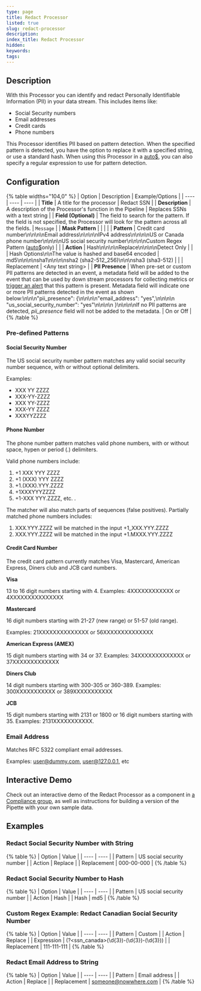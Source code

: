 ```yaml
---
type: page
title: Redact Processor
listed: true
slug: redact-processor
description: 
index_title: Redact Processor
hidden: 
keywords: 
tags: 
---
```


## Description

With this Processor you can identify and redact Personally Identifiable Information (PII) in your data stream. This includes items like:

- Social Security numbers
- Email addresses
- Credit cards
- Phone numbers

This Processor identifies PII based on pattern detection. When the specified pattern is detected, you have the option to replace it with a specified string, or use a standard hash. When using this Processor in a [auto$](/mezmo-edge/mezmo-edge-pipelines-for-local-data), you can also specify a regular expression to use for pattern detection.  

## Configuration

{% table widths="104,0" %}
| Option | Description | Example/Options | 
| ---- | ---- | ---- | 
| **Title** | A title for the processor | Redact SSN | 
| **Description** | A description of the Processor's function in the Pipeline | Replaces SSNs with a text string | 
| **Field (Optional)** | The field to search for the pattern. If the field is not specified, the Processor will look for the pattern across all the fields. | `Message` | 
| **Mask Pattern** |  |  | 
|  | **Pattern** | Credit card number\n\n\n\nEmail address\n\n\n\nIPv4 address\n\n\n\nUS or Canada phone number\n\n\n\nUS social security number\n\n\n\nCustom Regex Pattern ([auto$](/mezmo-edge/mezmo-edge-pipelines-for-local-data)only) | 
|  | **Action** | Hash\n\n\n\nReplace\n\n\n\nDetect Only | 
|  | Hash Options\n\nThe value is hashed and base64 encoded | md5\n\n\n\nsha1\n\n\n\nsha2 (sha2-512_256)\n\n\nsha3 (sha3-512) | 
|  | Replacement | &lt;Any text string&gt; | 
| **PII Presence** | When pre-set or custom PII patterns are detected in an event, a metadata field will be added to the event that can be used by down stream processors for collecting metrics or [trigger an alert](/telemetry-pipelines/presence-of-personally-identifying-information--pii-) that this pattern is present. Metadata field will indicate one or more PII patterns detected in the event as shown below:\n\n\n"pii_presence": {\n\n\n\n"email_address": "yes",\n\n\n\n        "us_social_security_number": "yes"\n\n\n\n      }\n\n\n\nIf no PII patterns are detected,  _pii_presence_ field will not be added to the metadata. | On or Off | 
{% /table %}

### Pre-defined Patterns

#### Social Security Number

The US social security number pattern matches any valid social security number sequence, with or without optional delimiters.

Examples:

- XXX YY ZZZZ
- XXX-YY-ZZZZ
- XXX YY-ZZZZ
- XXX-YY ZZZZ
- XXXYYZZZZ

#### Phone Number

The phone number pattern matches valid phone numbers, with or without space, hypen or period (.) delimiters.

Valid phone numbers include:

1. +1 XXX YYY ZZZZ
2. +1 (XXX) YYY ZZZZ
3. +1.(XXX).YYY.ZZZZ
4. +1XXXYYYZZZZ
5. +1-XXX YYY.ZZZZ, etc. .

The matcher will also match parts of sequences (false positives). Partially matched phone numbers includes:

1. XXX.YYY.ZZZZ will be matched in the input +1_XXX.YYY.ZZZZ
2. XXX.YYY.ZZZZ will be matched in the input +1.MXXX.YYY.ZZZZ

#### Credit Card Number

The credit card pattern currently matches Visa, Mastercard, American Express, Diners club and JCB card numbers.

**Visa**

13 to 16 digit numbers starting with 4. Examples: 4XXXXXXXXXXXX or 4XXXXXXXXXXXXXXX

**Mastercard**

16 digit numbers starting with 21-27 (new range) or 51-57 (old range).

Examples: 21XXXXXXXXXXXXXX or 56XXXXXXXXXXXXXX

**American Express (AMEX)**

15 digit numbers starting with 34 or 37. Examples: 34XXXXXXXXXXXXX or 37XXXXXXXXXXXXX

**Diners Club**

14 digit numbers starting with 300-305 or 360-389. Examples: 300XXXXXXXXXXX or 389XXXXXXXXXXX

**JCB**

15 digit numbers starting with 2131 or 1800 or 16 digit numbers starting with 35. Examples: 2131XXXXXXXXXXX.

### Email Address

Matches RFC 5322 compliant email addresses.

Examples: [user@dummy.com](mailto:user@dummy.com), [user@127.0.0.1](mailto:user@127.0.0.1), etc

## Interactive Demo

Check out an interactive demo of the Redact Processor as a component in [a Compliance group](/practioner-guide-data-optimization/pipeline-module--security-and-compliance), as well as instructions for building a version of the Pipette with your own sample data. 

## Examples

### Redact Social Security Number with String

{% table %}
| Option | Value | 
| ---- | ---- | 
| Pattern | US social security number | 
| Action | Replace | 
| Replacement | 000-00-000 | 
{% /table %}

### Redact Social Security Number to Hash

{% table %}
| Option | Value | 
| ---- | ---- | 
| Pattern | US social security number | 
| Action | Hash | 
| Hash | md5 | 
{% /table %}

### Custom Regex Example: Redact Canadian Social Security Number

{% table %}
| Option | Value | 
| ---- | ---- | 
| Pattern | Custom | 
| Action | Replace | 
| Expression | (?&lt;ssn_canada&gt;(\d{3})-(\d{3})-(\d{3})) | 
| Replacement | 111-111-111 | 
{% /table %}

### Redact Email Address to String

{% table %}
| Option | Value | 
| ---- | ---- | 
| Pattern | Email address | 
| Action | Replace | 
| Replacement | [someone@nowwhere.com](mailto:someone@nowwhere.com) | 
{% /table %}